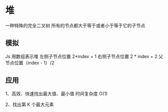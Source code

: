 # 堆

一种特殊的完全二叉树
所有的节点都大于等于或者小于等于它的子节点

## 模拟

Js 用数组表示堆
左侧子节点位置 2*index + 1
右侧子节点位置 2 * index + 2
父节点位置（index - 1）/2

## 应用

1、高效、快速找出最大值、最小值
时间复杂度 O(1)

2、找出第 K 个最大元素
